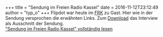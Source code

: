 +++
title = "Sendung im Freien Radio Kassel"
date = 2016-11-12T23:12:49
author = "typ_o"
+++
Flipdot war heute im
[FRK](http://www.freies-radio-kassel.de/startseite.html) zu Gast. Hier
wie in der Sendung versprochen die erwähnten Links. Zum
[Download](https://flipdot.org/blog/uploads/2016-11-12-Flipdot-Freies-Radio-Kassel.mp3)
das Interview als Ausschnitt der Sendung.  
["Sendung im Freien Radio Kassel" vollständig
lesen](https://flipdot.org/blog/archives/357-Sendung-im-Freien-Radio-Kassel.html#extended)
